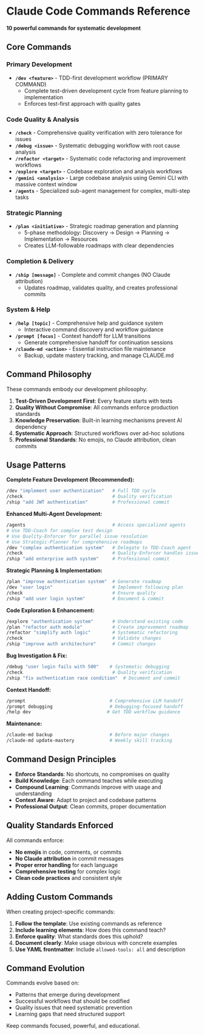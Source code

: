 # Claude Code Commands Reference

**10 powerful commands for systematic development**

## Core Commands

### **Primary Development**
- **`/dev <feature>`** - TDD-first development workflow (PRIMARY COMMAND)
  - Complete test-driven development cycle from feature planning to implementation
  - Enforces test-first approach with quality gates

### **Code Quality & Analysis**
- **`/check`** - Comprehensive quality verification with zero tolerance for issues
- **`/debug <issue>`** - Systematic debugging workflow with root cause analysis
- **`/refactor <target>`** - Systematic code refactoring and improvement workflows
- **`/explore <target>`** - Codebase exploration and analysis workflows
- **`/gemini <analysis>`** - Large codebase analysis using Gemini CLI with massive context window
- **`/agents`** - Specialized sub-agent management for complex, multi-step tasks

### **Strategic Planning**
- **`/plan <initiative>`** - Strategic roadmap generation and planning
  - 5-phase methodology: Discovery → Design → Planning → Implementation → Resources
  - Creates LLM-followable roadmaps with clear dependencies

### **Completion & Delivery**
- **`/ship [message]`** - Complete and commit changes (NO Claude attribution)
  - Updates roadmap, validates quality, and creates professional commits

### **System & Help**
- **`/help [topic]`** - Comprehensive help and guidance system
  - Interactive command discovery and workflow guidance
- **`/prompt [focus]`** - Context handoff for LLM transitions
  - Generate comprehensive handoff for continuation sessions
- **`/claude-md <action>`** - Essential instruction file maintenance
  - Backup, update mastery tracking, and manage CLAUDE.md

## Command Philosophy

These commands embody our development philosophy:

1. **Test-Driven Development First**: Every feature starts with tests
2. **Quality Without Compromise**: All commands enforce production standards
3. **Knowledge Preservation**: Built-in learning mechanisms prevent AI dependency
4. **Systematic Approach**: Structured workflows over ad-hoc solutions
5. **Professional Standards**: No emojis, no Claude attribution, clean commits

## Usage Patterns

**Complete Feature Development (Recommended):**
```bash
/dev "implement user authentication"   # Full TDD cycle
/check                                 # Quality verification  
/ship "add JWT authentication"         # Professional commit
```

**Enhanced Multi-Agent Development:**
```bash
/agents                                # Access specialized agents
# Use TDD-Coach for complex test design
# Use Quality-Enforcer for parallel issue resolution
# Use Strategic-Planner for comprehensive roadmaps
/dev "complex authentication system"   # Delegate to TDD-Coach agent
/check                                 # Quality-Enforcer handles issues
/ship "add enterprise auth system"     # Professional commit
```

**Strategic Planning & Implementation:**
```bash
/plan "improve authentication system"  # Generate roadmap
/dev "user login"                      # Implement following plan
/check                                 # Ensure quality
/ship "add user login system"          # Document & commit
```

**Code Exploration & Enhancement:**
```bash
/explore "authentication system"       # Understand existing code
/plan "refactor auth module"           # Create improvement roadmap
/refactor "simplify auth logic"        # Systematic refactoring
/check                                 # Validate changes
/ship "improve auth architecture"      # Commit changes
```

**Bug Investigation & Fix:**
```bash
/debug "user login fails with 500"    # Systematic debugging
/check                                 # Quality verification
/ship "fix authentication race condition"  # Document and commit
```

**Context Handoff:**
```bash
/prompt                               # Comprehensive LLM handoff
/prompt debugging                     # Debugging-focused handoff
/help dev                            # Get TDD workflow guidance
```

**Maintenance:**
```bash
/claude-md backup                     # Before major changes
/claude-md update-mastery             # Weekly skill tracking
```

## Command Design Principles

- **Enforce Standards**: No shortcuts, no compromises on quality
- **Build Knowledge**: Each command teaches while executing
- **Compound Learning**: Commands improve with usage and understanding
- **Context Aware**: Adapt to project and codebase patterns
- **Professional Output**: Clean commits, proper documentation

## Quality Standards Enforced

All commands enforce:
- **No emojis** in code, comments, or commits
- **No Claude attribution** in commit messages
- **Proper error handling** for each language
- **Comprehensive testing** for complex logic
- **Clean code practices** and consistent style

## Adding Custom Commands

When creating project-specific commands:

1. **Follow the template**: Use existing commands as reference
2. **Include learning elements**: How does this command teach?
3. **Enforce quality**: What standards does this uphold?
4. **Document clearly**: Make usage obvious with concrete examples
5. **Use YAML frontmatter**: Include `allowed-tools: all` and description

## Command Evolution

Commands evolve based on:
- Patterns that emerge during development
- Successful workflows that should be codified
- Quality issues that need systematic prevention
- Learning gaps that need structured support

Keep commands focused, powerful, and educational.